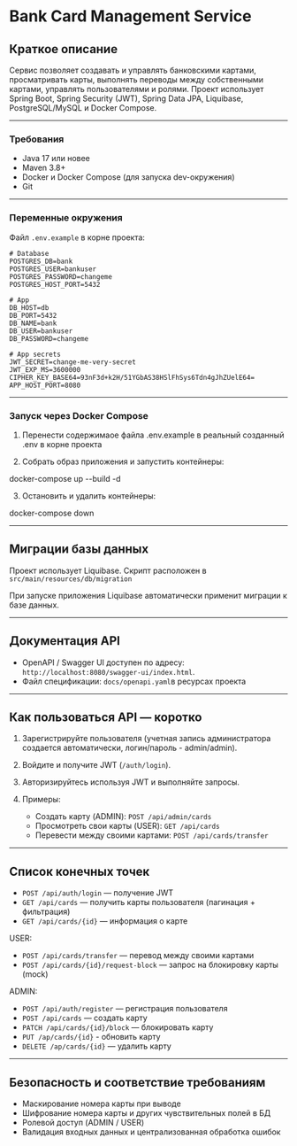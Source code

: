 # Bank Card Management Service

## Краткое описание

Сервис позволяет создавать и управлять банковскими картами, просматривать карты, выполнять переводы между собственными
картами, управлять пользователями и ролями.
Проект использует Spring Boot, Spring Security (JWT), Spring Data JPA, Liquibase, PostgreSQL/MySQL и Docker Compose.

---

### Требования

* Java 17 или новее
* Maven 3.8+
* Docker и Docker Compose (для запуска dev-окружения)
* Git

---

### Переменные окружения

Файл `.env.example` в корне проекта:

```env
# Database
POSTGRES_DB=bank
POSTGRES_USER=bankuser
POSTGRES_PASSWORD=changeme
POSTGRES_HOST_PORT=5432

# App
DB_HOST=db
DB_PORT=5432
DB_NAME=bank
DB_USER=bankuser
DB_PASSWORD=changeme

# App secrets
JWT_SECRET=change-me-very-secret
JWT_EXP_MS=3600000
CIPHER_KEY_BASE64=93nF3d+k2H/51YGbAS38HSlFhSys6Tdn4gJhZUelE64=
APP_HOST_PORT=8080
```

---

### Запуск через Docker Compose
1. Перенести содержимаое файла .env.example в реальный созданный .env в корне проекта

2. Собрать образ приложения и запустить контейнеры:

docker-compose up --build -d

3. Остановить и удалить контейнеры:

docker-compose down

---

## Миграции базы данных

Проект использует Liquibase. Скрипт расположен в `src/main/resources/db/migration`

При запуске приложения Liquibase автоматически применит миграции к базе данных.

---

## Документация API

* OpenAPI / Swagger UI доступен по адресу: `http://localhost:8080/swagger-ui/index.html`.
* Файл спецификации: `docs/openapi.yaml`в ресурсах проекта

---

## Как пользоваться API — коротко

1. Зарегистрируйте пользователя (учетная запись администратора создается автоматически, логин/пароль - admin/admin).
2. Войдите и получите JWT (`/auth/login`).
3. Авторизируйтесь используя JWT и выполняйте запросы.
4. Примеры:

    * Создать карту (ADMIN): `POST /api/admin/cards`
    * Просмотреть свои карты (USER): `GET /api/cards`
    * Перевести между своими картами: `POST /api/cards/transfer`

---

## Список конечных точек

* `POST /api/auth/login` — получение JWT
* `GET /api/cards` — получить карты пользователя (пагинация + фильтрация)
* `GET /api/cards/{id}` — информация о карте

USER:

* `POST /api/cards/transfer` — перевод между своими картами
* `POST /api/cards/{id}/request-block` — запрос на блокировку карты (mock)

ADMIN:

* `POST /api/auth/register` — регистрация пользователя
* `POST /api/cards` — создать карту
* `PATCH /api/cards/{id}/block` — блокировать карту
* `PUT /ap/cards/{id}` - обновить карту
* `DELETE /ap/cards/{id}` — удалить карту

---

## Безопасность и соответствие требованиям

* Маскирование номера карты при выводе
* Шифрование номера карты и других чувствительных полей в БД
* Ролевой доступ (ADMIN / USER)
* Валидация входных данных и централизованная обработка ошибок
